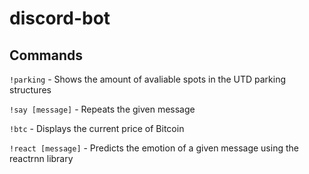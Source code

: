 # discord-bot

## Commands
`!parking` - Shows the amount of avaliable spots in the UTD parking structures

`!say [message]` - Repeats the given message 

`!btc` - Displays the current price of Bitcoin

`!react [message]` - Predicts the emotion of a given message using the reactrnn library
